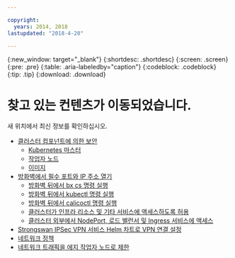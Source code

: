 ```yaml
---

copyright:
  years: 2014, 2018
lastupdated: "2018-4-20"

---
```


{:new_window: target="_blank"}
{:shortdesc: .shortdesc}
{:screen: .screen}
{:pre: .pre}
{:table: .aria-labeledby="caption"}
{:codeblock: .codeblock}
{:tip: .tip}
{:download: .download}

# 찾고 있는 컨텐츠가 이동되었습니다.

새 위치에서 최신 정보를 확인하십시오.
 - [클러스터 컴포넌트에 의한 보안](cs_secure.html#cluster)
   - [Kubernetes 마스터](cs_secure.html#master)
   - [작업자 노드](cs_secure.html#worker)
   - [이미지](cs_secure.html#images)
 - [방화벽에서 필수 포트와 IP 주소 열기](cs_firewall.html#firewall)
   - [방화벽 뒤에서 bx cs 명령 실행](cs_firewall.html#firewall_bx)
   - [방화벽 뒤에서 kubectl 명령 실행](cs_firewall.html#firewall_kubectl)
   - [방화벽 뒤에서 calicoctl 명령 실행](cs_firewall.html#firewall_calicoctl)
   - [클러스터가 인프라 리소스 및 기타 서비스에 액세스하도록 허용](cs_firewall.html#firewall_outbound)
   - [클러스터 외부에서 NodePort, 로드 밸런서 및 Ingress 서비스에 액세스](cs_firewall.html#firewall_inbound)
 - [Strongswan IPSec VPN 서비스 Helm 차트로 VPN 연결 설정](cs_vpn.html#vpn)
 - [네트워크 정책](cs_network_policy.html#network_policies)
 - [네트워크 트래픽을 에지 작업자 노드로 제한](cs_edge.html#edge)

